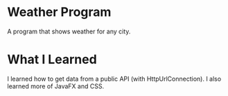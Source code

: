# Weather Program
A program that shows weather for any city.

# What I Learned
I learned how to get data from a public API (with HttpUrlConnection).
I also learned more of JavaFX and CSS.
